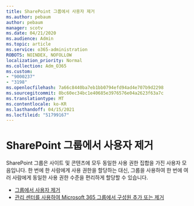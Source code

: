 ```yaml
---
title: SharePoint 그룹에서 사용자 제거
ms.author: pebaum
author: pebaum
manager: scotv
ms.date: 04/21/2020
ms.audience: Admin
ms.topic: article
ms.service: o365-administration
ROBOTS: NOINDEX, NOFOLLOW
localization_priority: Normal
ms.collection: Adm_O365
ms.custom:
- "9000237"
- "3198"
ms.openlocfilehash: 7a66c8440ba7eb1bb0794efd94ad4e707b9d2298
ms.sourcegitcommit: 8bc60ec34bc1e40685e3976576e04a2623f63a7c
ms.translationtype: MT
ms.contentlocale: ko-KR
ms.lasthandoff: 04/15/2021
ms.locfileid: "51799167"
---
```

# <a name="remove-users-from-a-sharepoint-group"></a>SharePoint 그룹에서 사용자 제거

SharePoint 그룹은 사이트 및 콘텐츠에 모두 동일한 사용 권한 집합을 가진 사용자 모음입니다. 한 번에 한 사람에게 사용 권한을 할당하는 대신, 그룹을 사용하여 한 번에 여러 사람에게 동일한 사용 권한 수준을 편리하게 할당할 수 있습니다.

- [그룹에서 사용자 제거](https://docs.microsoft.com/sharepoint/customize-sharepoint-site-permissions#remove-users-from-a-group)
- [관리 센터를 사용하여 Microsoft 365 그룹에서 구성원 추가 또는 제거](https://docs.microsoft.com/microsoft-365/admin/create-groups/add-or-remove-members-from-groups)
